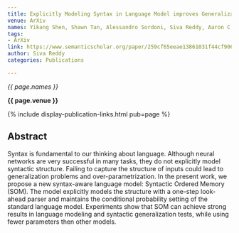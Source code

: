 ```yaml
---
title: Explicitly Modeling Syntax in Language Model improves Generalization
venue: ArXiv
names: Yikang Shen, Shawn Tan, Alessandro Sordoni, Siva Reddy, Aaron C. Courville
tags:
- ArXiv
link: https://www.semanticscholar.org/paper/259cf65eeae13861031f44cf906d43b155192b10
author: Siva Reddy
categories: Publications

---
```


*{{ page.names }}*

**{{ page.venue }}**

{% include display-publication-links.html pub=page %}

## Abstract

Syntax is fundamental to our thinking about language. Although neural networks are very successful in many tasks, they do not explicitly model syntactic structure. Failing to capture the structure of inputs could lead to generalization problems and over-parametrization. In the present work, we propose a new syntax-aware language model: Syntactic Ordered Memory (SOM). The model explicitly models the structure with a one-step look-ahead parser and maintains the conditional probability setting of the standard language model. Experiments show that SOM can achieve strong results in language modeling and syntactic generalization tests, while using fewer parameters then other models.